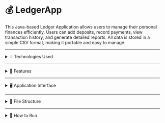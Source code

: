 # 💰 LedgerApp

This Java-based Ledger Application allows users to manage their personal finances efficiently. Users can add deposits, record payments, view transaction history, and generate detailed reports. All data is stored in a simple CSV format, making it portable and easy to manage.

---

<details>
<summary>💡 Technologies Used</summary>

- **Java 17+**
- **File I/O** (BufferedReader, FileWriter)
- **Collections API** (ArrayList, Comparator)
- **Java Time API** (LocalDate, LocalTime, DateTimeFormatter)

</details>

---

<details>
<summary>🧩 Features</summary>

### 🏠 Home Menu:
- **Add Deposit** – Input a deposit with description, vendor, and amount.
- **Make Payment** – Record an expense or payment with the necessary details.
- **View Ledger** – Access and navigate transaction records.
- **View Balance** – Instantly see the current account balance.

### 📓 Ledger Menu:
- **View All Transactions**
- **View Deposits Only**
- **View Payments Only**
- **Access Reports Menu**

### 📊 Reports Menu:
- **Month-to-Date Transactions**
- **Previous Month Transactions**
- **Year-to-Date Transactions**
- **Previous Year Transactions**
- **Search by Vendor Name**
- **Custom Search** – Search by date, description, vendor, or amount.

### 🔃 Automatic Sorting:
- All transactions are displayed **from newest to oldest** by default.

</details>

---

<details>
<summary>🖥️ Application Interface</summary>

#### 🏠 Home Menu:
![Home Menu](pictures/homeScreen.png)

#### 📓 Ledger Menu:
![Ledger Menu](pictures/ledgerScreen.png)

#### 📊 Reports Menu:
![Reports Menu](pictures/reportScreen.png)

</details>

---

<details>
<summary>📁 File Structure</summary>

- `Main.java` – Contains the main logic and menus.
- `Transaction.java` – Defines the `Transaction` class and its properties.
- `transactions.csv` – Stores all transaction records.
- `report.csv` – Stores filtered/exported transaction reports.

</details>

---

<details>
<summary>🚀 How to Run</summary>

1. Ensure you have **Java 17 or later** installed.
2. Compile the source code:
   ```bash
   javac LedgerApp.java Transaction.java
